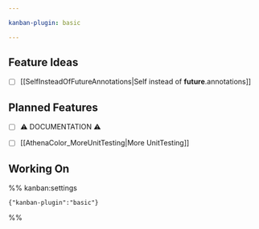 ```yaml
---

kanban-plugin: basic

---
```


## Feature Ideas

- [ ] [[SelfInsteadOfFutureAnnotations|Self instead of __future__.annotations]]


## Planned Features

- [ ] ⚠️ DOCUMENTATION ⚠️
- [ ] [[AthenaColor_MoreUnitTesting|More UnitTesting]]


## Working On





%% kanban:settings
```
{"kanban-plugin":"basic"}
```
%%